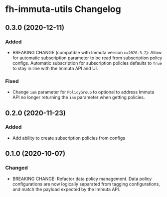 # fh-immuta-utils Changelog

## 0.3.0 (2020-12-11)
### Added
- BREAKING CHANGE (compatible with Immuta version `>=2020.3.2`): Allow for automatic subscription parameter to be read 
from subscription policy configs. Automatic subscription for subscription policies defaults to `True` to stay in line 
with the Immuta API and UI. 
### Fixed
- Change `iam` parameter for `PolicyGroup` to optional to address Immuta API no longer returning the `iam` parameter 
when getting policies.

## 0.2.0 (2020-11-23)
### Added
- Add ability to create subscription policies from configs

## 0.1.0 (2020-10-07)
### Changed
- BREAKING CHANGE: Refactor data policy management. Data policy configurations are now logically separated from tagging 
configurations, and match the payload expected by the Immuta API.